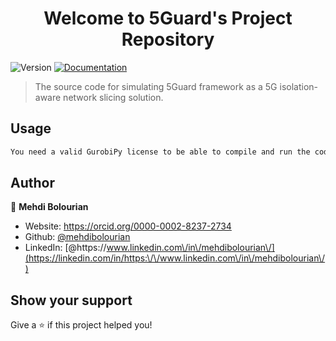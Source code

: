 <h1 align="center">Welcome to 5Guard's Project Repository</h1>
<p>
  <img alt="Version" src="https://img.shields.io/badge/version-1.0.0-blue.svg?cacheSeconds=2592000" />
  <a href="https://github.com/mehdibolourian/5Guard" target="_blank">
    <img alt="Documentation" src="https://img.shields.io/badge/documentation-yes-brightgreen.svg" />
  </a>
</p>

> The source code for simulating 5Guard framework as a 5G isolation-aware network slicing solution.

## Usage

```sh
You need a valid GurobiPy license to be able to compile and run the code in the Jupyter notebook.
```

## Author

👤 **Mehdi Bolourian**

* Website: https://orcid.org/0000-0002-8237-2734
* Github: [@mehdibolourian](https://github.com/mehdibolourian)
* LinkedIn: [@https:\/\/www.linkedin.com\/in\/mehdibolourian\/](https://linkedin.com/in/https:\/\/www.linkedin.com\/in\/mehdibolourian\/)

## Show your support
Give a ⭐️ if this project helped you!
